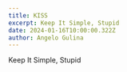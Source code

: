 ```yaml
---
title: KISS
excerpt: Keep It Simple, Stupid
date: 2024-01-16T10:00:00.322Z
author: Angelo Gulina
---
```


Keep It Simple, Stupid
